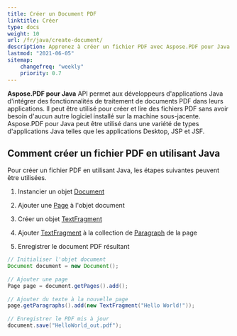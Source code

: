 ```yaml
---
title: Créer un Document PDF
linktitle: Créer
type: docs
weight: 10
url: /fr/java/create-document/
description: Apprenez à créer un fichier PDF avec Aspose.PDF pour Java.
lastmod: "2021-06-05"
sitemap:
    changefreq: "weekly"
    priority: 0.7
---
```


**Aspose.PDF pour Java** API permet aux développeurs d'applications Java d'intégrer des fonctionnalités de traitement de documents PDF dans leurs applications. Il peut être utilisé pour créer et lire des fichiers PDF sans avoir besoin d'aucun autre logiciel installé sur la machine sous-jacente. Aspose.PDF pour Java peut être utilisé dans une variété de types d'applications Java telles que les applications Desktop, JSP et JSF.

## Comment créer un fichier PDF en utilisant Java

Pour créer un fichier PDF en utilisant Java, les étapes suivantes peuvent être utilisées.

1. Instancier un objet [Document](https://reference.aspose.com/pdf/java/com.aspose.pdf/Document)
1. Ajouter une [Page](https://reference.aspose.com/pdf/java/com.aspose.pdf/Page) à l'objet document
1. Créer un objet [TextFragment](https://reference.aspose.com/pdf/java/com.aspose.pdf.class-use/textfragment)

1. Ajouter [TextFragment](https://reference.aspose.com/pdf/java/com.aspose.pdf.class-use/textfragment) à la collection de [Paragraph](https://reference.aspose.com/pdf/java/com.aspose.pdf/Paragraphs) de la page
1. Enregistrer le document PDF résultant

```java
// Initialiser l'objet document
Document document = new Document();
 
// Ajouter une page
Page page = document.getPages().add();
 
// Ajouter du texte à la nouvelle page
page.getParagraphs().add(new TextFragment("Hello World!"));
 
// Enregistrer le PDF mis à jour
document.save("HelloWorld_out.pdf");
```